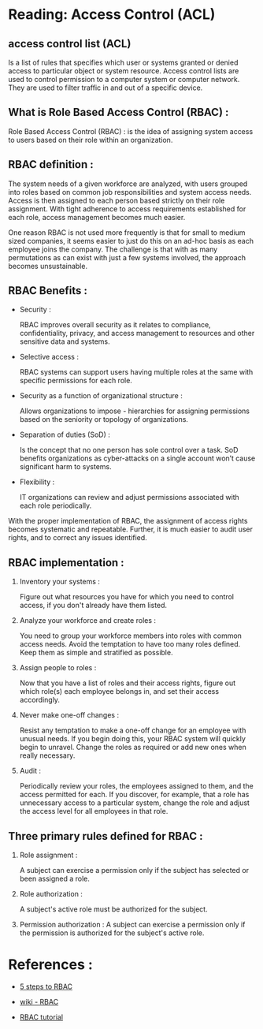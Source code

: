 # Reading: Access Control (ACL)

## access control list (ACL)

Is a list of rules that specifies which user or systems granted or denied access to particular object or system resource. Access control lists are used to control permission to a computer system or computer network. They are used to filter traffic in and out of a specific device.

## What is Role Based Access Control (RBAC) :

Role Based Access Control (RBAC) : is the idea of assigning system access to users based on their role within an organization.

## RBAC definition :

The system needs of a given workforce are analyzed, with users grouped into roles based on common job responsibilities and system access needs. Access is then assigned to each person based strictly on their role assignment. With tight adherence to access requirements established for each role, access management becomes much easier.

One reason RBAC is not used more frequently is that for small to medium sized companies, it seems easier to just do this on an ad-hoc basis as each employee joins the company. The challenge is that with as many permutations as can exist with just a few systems involved, the approach becomes unsustainable.

## RBAC Benefits :

- Security : 

    RBAC improves overall security as it relates to compliance, confidentiality, privacy, and access management to resources and other sensitive data and systems.

- Selective access : 

    RBAC systems can support users having multiple roles at the same with specific permissions for each role.

- Security as a function of organizational structure : 

    Allows organizations to impose - hierarchies for assigning permissions based on the seniority or topology of organizations.

- Separation of duties (SoD) : 

    Is the concept that no one person has sole control over a task. SoD benefits organizations as cyber-attacks on a single account won’t cause significant harm to systems.

- Flexibility : 

    IT organizations can review and adjust permissions associated with each role periodically.

With the proper implementation of RBAC, the assignment of access rights becomes systematic and repeatable. Further, it is much easier to audit user rights, and to correct any issues identified.

## RBAC implementation :

1. Inventory your systems :

   Figure out what resources you have for which you need to control access, if you don't already have them listed.

2. Analyze your workforce and create roles :

   You need to group your workforce members into roles with common access needs. Avoid the temptation to have too many roles defined. Keep them as simple and stratified as possible.

3. Assign people to roles :

   Now that you have a list of roles and their access rights, figure out which role(s) each employee belongs in, and set their access accordingly.

4. Never make one-off changes :

   Resist any temptation to make a one-off change for an employee with unusual needs. If you begin doing this, your RBAC system will quickly begin to unravel. Change the roles as required or add new ones when really necessary.

5. Audit :

   Periodically review your roles, the employees assigned to them, and the access permitted for each. If you discover, for example, that a role has unnecessary access to a particular system, change the role and adjust the access level for all employees in that role.

## Three primary rules defined for RBAC :

1. Role assignment :

   A subject can exercise a permission only if the subject has selected or been assigned a role.

2. Role authorization :

   A subject's active role must be authorized for the subject.

3. Permission authorization :
   A subject can exercise a permission only if the permission is authorized for the subject's active role.

# References :

- [5 steps to RBAC](https://www.csoonline.com/article/3060780/5-steps-to-simple-role-based-access-control.html)

- [wiki - RBAC](https://en.wikipedia.org/wiki/Role-based_access_control)

- [RBAC tutorial](https://www.youtube.com/watch?v=C4NP8Eon3cA&ab_channel=Udacity)
